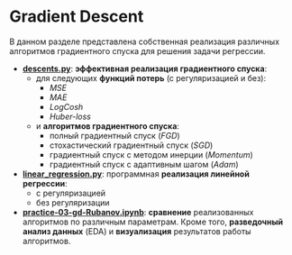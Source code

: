# Gradient Descent

В данном разделе представлена собственная реализация различных алгоритмов градиентного спуска
для решения задачи регрессии.

* **[descents.py](./descents.py)**: **эффективная реализация градиентного спуска**:
  * для следующих **функций потерь** (с регуляризацией и без):
    * _MSE_
    * _MAE_
    * _LogCosh_
    * _Huber-loss_
  * и **алгоритмов градиентного спуска**:
    * полный градиентный спуск (_FGD_)
    * стохастический градиентный спуск (_SGD_)
    * градиентный спуск с методом инерции (_Momentum_)
    * градиентный спуск с адаптивным шагом (_Adam_)
* **[linear_regression.py](./linear_regression.py)**: программная **реализация линейной регрессии**:
  * с регуляризацией
  * без регуляризации
* **[practice-03-gd-Rubanov.ipynb](./practice-03-gd-Rubanov.ipynb)**: **сравнение** реализованных
алгоритмов по различным параметрам. Кроме того, **разведочный анализ данных** (EDA) и **визуализация**
результатов работы алгоритмов.
